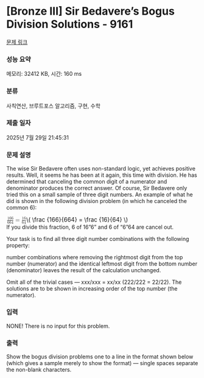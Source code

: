 # [Bronze III] Sir Bedavere’s Bogus Division Solutions - 9161 

[문제 링크](https://www.acmicpc.net/problem/9161) 

### 성능 요약

메모리: 32412 KB, 시간: 160 ms

### 분류

사칙연산, 브루트포스 알고리즘, 구현, 수학

### 제출 일자

2025년 7월 29일 21:45:31

### 문제 설명

<p>The wise Sir Bedavere often uses non-standard logic, yet achieves positive results. Well, it seems he has been at it again, this time with division. He has determined that canceling the common digit of a numerator and denominator produces the correct answer. Of course, Sir Bedavere only tried this on a small sample of three digit numbers. An example of what he did is shown in the following division problem (in which he canceled the common 6):</p>

<p><mjx-container class="MathJax" jax="CHTML" style="font-size: 109%; position: relative;"> <mjx-math class="MJX-TEX" aria-hidden="true"><mjx-mfrac><mjx-frac><mjx-num><mjx-nstrut></mjx-nstrut><mjx-mn class="mjx-n" size="s"><mjx-c class="mjx-c31"></mjx-c><mjx-c class="mjx-c36"></mjx-c><mjx-c class="mjx-c36"></mjx-c></mjx-mn></mjx-num><mjx-dbox><mjx-dtable><mjx-line></mjx-line><mjx-row><mjx-den><mjx-dstrut></mjx-dstrut><mjx-mn class="mjx-n" size="s"><mjx-c class="mjx-c36"></mjx-c><mjx-c class="mjx-c36"></mjx-c><mjx-c class="mjx-c34"></mjx-c></mjx-mn></mjx-den></mjx-row></mjx-dtable></mjx-dbox></mjx-frac></mjx-mfrac><mjx-mo class="mjx-n" space="4"><mjx-c class="mjx-c3D"></mjx-c></mjx-mo><mjx-mfrac space="4"><mjx-frac><mjx-num><mjx-nstrut></mjx-nstrut><mjx-mn class="mjx-n" size="s"><mjx-c class="mjx-c31"></mjx-c><mjx-c class="mjx-c36"></mjx-c></mjx-mn></mjx-num><mjx-dbox><mjx-dtable><mjx-line></mjx-line><mjx-row><mjx-den><mjx-dstrut></mjx-dstrut><mjx-mn class="mjx-n" size="s"><mjx-c class="mjx-c36"></mjx-c><mjx-c class="mjx-c34"></mjx-c></mjx-mn></mjx-den></mjx-row></mjx-dtable></mjx-dbox></mjx-frac></mjx-mfrac></mjx-math><mjx-assistive-mml unselectable="on" display="inline"><math xmlns="http://www.w3.org/1998/Math/MathML"><mfrac><mn>166</mn><mn>664</mn></mfrac><mo>=</mo><mfrac><mn>16</mn><mn>64</mn></mfrac></math></mjx-assistive-mml><span aria-hidden="true" class="no-mathjax mjx-copytext">\( \frac {166}{664} = \frac {16}{64} \)</span> </mjx-container><br>
If you divide this fraction, 6 of 16”6” and 6 of “6”64 are cancel out.</p>

<p>Your task is to find all three digit number combinations with the following property:</p>

<p>number combinations where removing the rightmost digit from the top number (numerator) and the identical leftmost digit from the bottom number (denominator) leaves the result of the calculation unchanged.</p>

<p>Omit all of the trivial cases — xxx/xxx = xx/xx (222/222 = 22/22). The solutions are to be shown in increasing order of the top number (the numerator).</p>

### 입력 

 <p>NONE! There is no input for this problem.</p>

### 출력 

 <p>Show the bogus division problems one to a line in the format shown below (which gives a sample merely to show the format) — single spaces separate the non-blank characters.</p>

